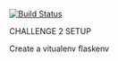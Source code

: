 [![Build Status](https://travis-ci.org/nerdlet/ShoppingList.svg?branch=master)](https://travis-ci.org/nerdlet/ShoppingList)

CHALLENGE 2 SETUP

Create a vitualenv flaskenv
